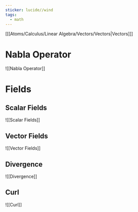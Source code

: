 ```yaml
---
sticker: lucide//wind
tags:
  - math
---
```

\[[[Atoms/Calculus/Linear Algebra/Vectors/Vectors|Vectors]]\]

# Nabla Operator
![[Nabla Operator]]

# Fields
## Scalar Fields
![[Scalar Fields]]
## Vector Fields
![[Vector Fields]]
## Divergence
![[Divergence]]
## Curl
![[Curl]]